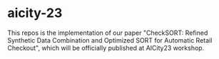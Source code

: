 # aicity-23
This repos is the implementation of our paper "CheckSORT: Refined Synthetic Data Combination and Optimized SORT for Automatic Retail Checkout", which will be officially published at AICity23 workshop.
